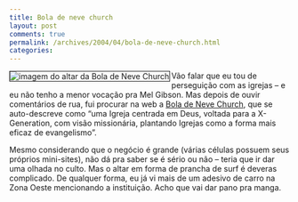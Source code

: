 ```yaml
---
title: Bola de neve church
layout: post
comments: true
permalink: /archives/2004/04/bola-de-neve-church.html
categories:
---
```

<img src="//chester.me/img/blig/boladeneve.jpg" border=1 alt="imagem do altar da Bola de Neve Church" align="left">Vão falar que eu tou de perseguição com as igrejas &#8211; e eu não tenho a menor vocação pra Mel Gibson. Mas depois de ouvir comentários de rua, fui procurar na web a <a href="http://www.boladeneve.com" >Bola de Neve Church</a>, que se auto-descreve como &#8220;uma Igreja centrada em Deus, voltada para a X-Generation, com visão missionária, plantando Igrejas como a forma mais eficaz de evangelismo&#8221;.

Mesmo considerando que o negócio é grande (várias células possuem seus próprios mini-sites), não dá pra saber se é sério ou não &#8211; teria que ir dar uma olhada no culto. Mas o altar em forma de prancha de surf é deveras complicado. De qualquer forma, eu já vi mais de um adesivo de carro na Zona Oeste mencionando a instituição. Acho que vai dar pano pra manga.
